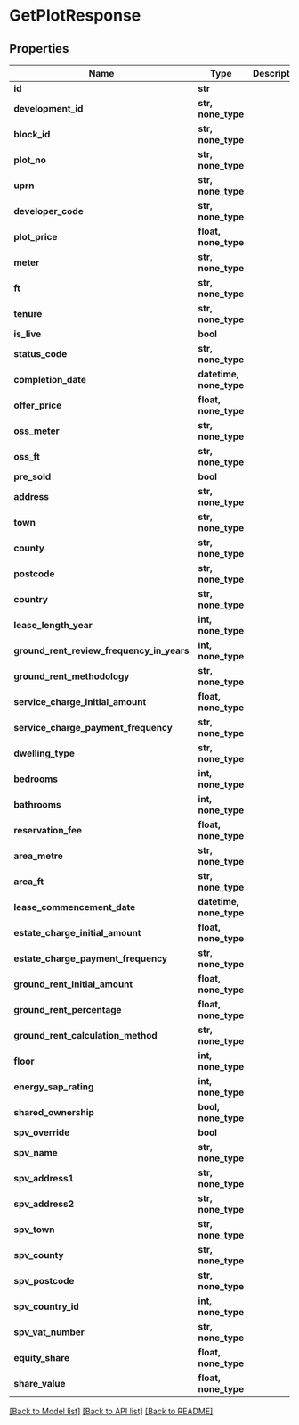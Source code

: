 # GetPlotResponse


## Properties
Name | Type | Description | Notes
------------ | ------------- | ------------- | -------------
**id** | **str** |  | [optional] 
**development_id** | **str, none_type** |  | [optional] 
**block_id** | **str, none_type** |  | [optional] 
**plot_no** | **str, none_type** |  | [optional] 
**uprn** | **str, none_type** |  | [optional] 
**developer_code** | **str, none_type** |  | [optional] 
**plot_price** | **float, none_type** |  | [optional] 
**meter** | **str, none_type** |  | [optional] 
**ft** | **str, none_type** |  | [optional] 
**tenure** | **str, none_type** |  | [optional] 
**is_live** | **bool** |  | [optional] 
**status_code** | **str, none_type** |  | [optional] 
**completion_date** | **datetime, none_type** |  | [optional] 
**offer_price** | **float, none_type** |  | [optional] 
**oss_meter** | **str, none_type** |  | [optional] 
**oss_ft** | **str, none_type** |  | [optional] 
**pre_sold** | **bool** |  | [optional] 
**address** | **str, none_type** |  | [optional] 
**town** | **str, none_type** |  | [optional] 
**county** | **str, none_type** |  | [optional] 
**postcode** | **str, none_type** |  | [optional] 
**country** | **str, none_type** |  | [optional] 
**lease_length_year** | **int, none_type** |  | [optional] 
**ground_rent_review_frequency_in_years** | **int, none_type** |  | [optional] 
**ground_rent_methodology** | **str, none_type** |  | [optional] 
**service_charge_initial_amount** | **float, none_type** |  | [optional] 
**service_charge_payment_frequency** | **str, none_type** |  | [optional] 
**dwelling_type** | **str, none_type** |  | [optional] 
**bedrooms** | **int, none_type** |  | [optional] 
**bathrooms** | **int, none_type** |  | [optional] 
**reservation_fee** | **float, none_type** |  | [optional] 
**area_metre** | **str, none_type** |  | [optional] 
**area_ft** | **str, none_type** |  | [optional] 
**lease_commencement_date** | **datetime, none_type** |  | [optional] 
**estate_charge_initial_amount** | **float, none_type** |  | [optional] 
**estate_charge_payment_frequency** | **str, none_type** |  | [optional] 
**ground_rent_initial_amount** | **float, none_type** |  | [optional] 
**ground_rent_percentage** | **float, none_type** |  | [optional] 
**ground_rent_calculation_method** | **str, none_type** |  | [optional] 
**floor** | **int, none_type** |  | [optional] 
**energy_sap_rating** | **int, none_type** |  | [optional] 
**shared_ownership** | **bool, none_type** |  | [optional] 
**spv_override** | **bool** |  | [optional] 
**spv_name** | **str, none_type** |  | [optional] 
**spv_address1** | **str, none_type** |  | [optional] 
**spv_address2** | **str, none_type** |  | [optional] 
**spv_town** | **str, none_type** |  | [optional] 
**spv_county** | **str, none_type** |  | [optional] 
**spv_postcode** | **str, none_type** |  | [optional] 
**spv_country_id** | **int, none_type** |  | [optional] 
**spv_vat_number** | **str, none_type** |  | [optional] 
**equity_share** | **float, none_type** |  | [optional] 
**share_value** | **float, none_type** |  | [optional] 

[[Back to Model list]](../README.md#documentation-for-models) [[Back to API list]](../README.md#documentation-for-api-endpoints) [[Back to README]](../README.md)


